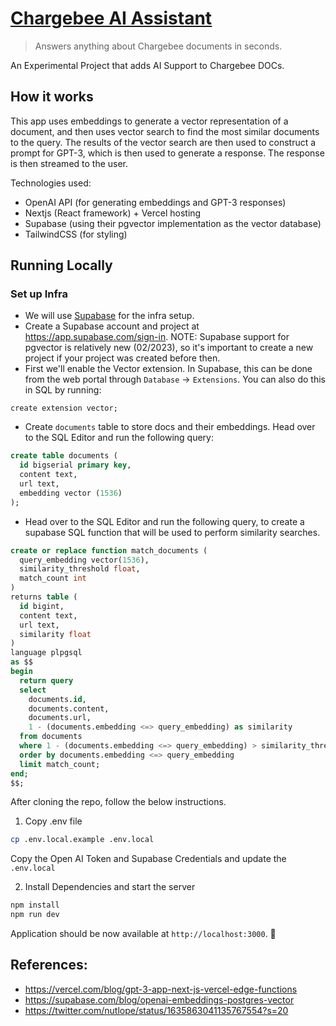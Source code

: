 # [Chargebee AI Assistant](https://www.chargebee.com/docs/2.0/index.html)

> Answers anything about Chargebee documents in seconds.

An Experimental Project that adds AI Support to Chargebee DOCs.

## How it works

This app uses embeddings to generate a vector representation of a document, and then uses vector search to find the most similar documents to the query. The results of the vector search are then used to construct a prompt for GPT-3, which is then used to generate a response. The response is then streamed to the user.

Technologies used:

- OpenAI API (for generating embeddings and GPT-3 responses)
- Nextjs (React framework) + Vercel hosting
- Supabase (using their pgvector implementation as the vector database)
- TailwindCSS (for styling)

## Running Locally

### Set up Infra

- We will use [Supabase](https://supabase.com/) for the infra setup.
- Create a Supabase account and project at https://app.supabase.com/sign-in. NOTE: Supabase support for pgvector is relatively new (02/2023), so it's important to create a new project if your project was created before then.
- First we'll enable the Vector extension. In Supabase, this can be done from the web portal through `Database` → `Extensions`. You can also do this in SQL by running:

```
create extension vector;
```

- Create `documents` table to store docs and their embeddings. Head over to the SQL Editor and run the following query:

```sql
create table documents (
  id bigserial primary key,
  content text,
  url text,
  embedding vector (1536)
);
```

- Head over to the SQL Editor and run the following query, to create a supabase SQL function that will be used to perform similarity searches.

```sql
create or replace function match_documents (
  query_embedding vector(1536),
  similarity_threshold float,
  match_count int
)
returns table (
  id bigint,
  content text,
  url text,
  similarity float
)
language plpgsql
as $$
begin
  return query
  select
    documents.id,
    documents.content,
    documents.url,
    1 - (documents.embedding <=> query_embedding) as similarity
  from documents
  where 1 - (documents.embedding <=> query_embedding) > similarity_threshold
  order by documents.embedding <=> query_embedding
  limit match_count;
end;
$$;
```

After cloning the repo, follow the below instructions.

1. Copy .env file

```bash
cp .env.local.example .env.local
```

Copy the Open AI Token and Supabase Credentials and update the `.env.local`

2. Install Dependencies and start the server

```bash
npm install
npm run dev
```

Application should be now available at `http://localhost:3000`. 🎉

## References:

- https://vercel.com/blog/gpt-3-app-next-js-vercel-edge-functions
- https://supabase.com/blog/openai-embeddings-postgres-vector
- https://twitter.com/nutlope/status/1635863041135767554?s=20
